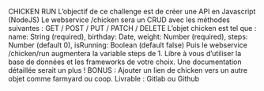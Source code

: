 CHICKEN RUN
L’objectif de ce challenge est de créer une API en Javascript (NodeJS)
Le webservice /chicken sera un CRUD avec les méthodes suivantes : GET /
POST / PUT / PATCH / DELETE
L’objet chicken est tel que :
name: String (required),
birthday: Date,
weight: Number (required),
steps: Number (default 0),
isRunning: Boolean (default false) Puis le webservice /chicken/run
augmentera la variable steps de 1.
Libre à vous d’utiliser la base de données et les frameworks de votre
choix.
Une documentation détaillée serait un plus !
BONUS : Ajouter un lien de chicken vers un autre objet comme farmyard ou
coop.
Livrable : Gitlab ou Github
